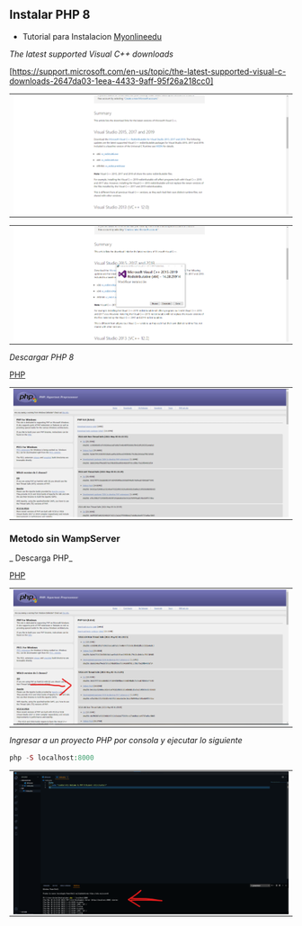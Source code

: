 ## Instalar PHP 8



- Tutorial para Instalacion [Myonlineedu](https://www.myonlineedu.com/blog/view/16/how-to-update-to-php-8-in-wamp-server-localhost)


_The latest supported Visual C++ downloads_

[https://support.microsoft.com/en-us/topic/the-latest-supported-visual-c-downloads-2647da03-1eea-4433-9aff-95f26a218cc0]

<table align="center">
  <tr>
    <td align="center" style="padding=0;width=50%;">
      <img align="center" style="padding=0;" src="../images/vc_redist_x64.png" />
    </td>
  </tr>
</table>

<table align="center">
  <tr>
    <td align="center" style="padding=0;width=50%;">
      <img align="center" style="padding=0;" src="../images/vc_redist_x642.png" />
    </td>
  </tr>
</table>

_Descargar PHP 8_

[PHP](https://windows.php.net/download/)

<table align="center">
  <tr>
    <td align="center" style="padding=0;width=50%;">
      <img align="center" style="padding=0;" src="../images/PHP8.png" />
    </td>
  </tr>
</table>



### Metodo sin WampServer

_ Descarga PHP_


[PHP](https://windows.php.net/download/)

<table align="center">
  <tr>
    <td align="center" style="padding=0;width=50%;">
      <img align="center" style="padding=0;" src="../images/PHPnet.png" />
    </td>
  </tr>
</table>


_Ingresar a un proyecto PHP por consola y ejecutar lo siguiente_

```php
php -S localhost:8000
```

<table align="center">
  <tr>
    <td align="center" style="padding=0;width=50%;">
      <img align="center" style="padding=0;" src="../images/PHPconsola.png" />
    </td>
  </tr>
</table>


